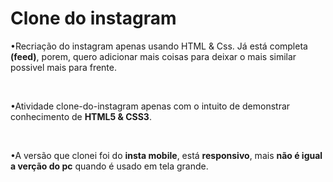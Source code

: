 <h1>Clone do instagram </h1>

  <p>•Recriação do instagram apenas usando HTML & Css. Já está completa <b>(feed)</b>, porem, quero adicionar mais coisas para deixar o mais similar possivel mais para frente. </p> <br>
  
  <p>•Atividade clone-do-instagram apenas com o intuito de demonstrar conhecimento de <b>HTML5 & CSS3</b>. </p> <br>
  
  <p>•A versão que clonei foi do <b>insta mobile</b>, está <b>responsivo</b>, mais <b>não é igual a verção do pc</b> quando é usado em tela grande. </p> <br>
